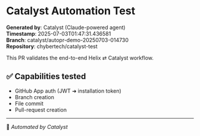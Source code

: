 # Catalyst Automation Test

**Generated by**: Catalyst (Claude-powered agent)  
**Timestamp**: 2025-07-03T01:47:31.436581  
**Branch**: catalyst/autopr-demo-20250703-014730  
**Repository**: chybertech/catalyst-test

This PR validates the end-to-end Helix ⇄ Catalyst workflow.

## ✅ Capabilities tested
- GitHub App auth (JWT ➜ installation token)
- Branch creation
- File commit
- Pull-request creation

---

🤖 *Automated by Catalyst*
